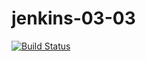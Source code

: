 # jenkins-03-03
[![Build Status](https://ec2-44-209-38-67.compute-1.amazonaws.com/:8080/buildStatus/icon?job=Matt%2FJenkins-03-03)](https://ec2-44-209-38-67.compute-1.amazonaws.com/:8080/job/Matt/job/Jenkins-03-03/)
